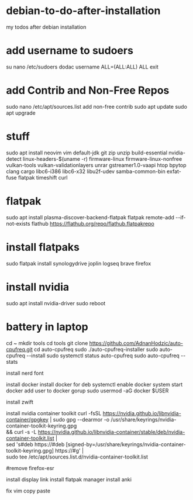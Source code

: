 # debian-to-do-after-installation
my todos after debian installation

# add username to sudoers
su
nano /etc/sudoers
dodac username ALL=(ALL:ALL) ALL
exit

# add Contrib and Non-Free Repos
sudo nano /etc/apt/sources.list add non-free contrib
sudo apt update
sudo apt upgrade

# stuff
sudo apt install neovim vim default-jdk git zip unzip build-essential nvidia-detect linux-headers-$(uname -r) firmware-linux firmware-linux-nonfree vulkan-tools vulkan-validationlayers unrar gstreamer1.0-vaapi htop bpytop clang cargo libc6-i386 libc6-x32 libu2f-udev samba-common-bin exfat-fuse flatpak timeshift curl

# flatpak
sudo apt install plasma-discover-backend-flatpak
flatpak remote-add --if-not-exists flathub https://flathub.org/repo/flathub.flatpakrepo

# install flatpaks
sudo flatpak install synologydrive joplin logseq brave firefox

# install nvidia
sudo apt install nvidia-driver
sudo reboot

# battery in laptop
cd ~
mkdir tools
cd tools
git clone https://github.com/AdnanHodzic/auto-cpufreq.git
cd auto-cpufreq
sudo ./auto-cpufreq-installer
sudo auto-cpufreq --install
sudo systemctl status auto-cpufreq
sudo auto-cpufreq --stats

install nerd font

install docker
install docker for deb
systemctl enable docker
system start docker
add user to docker gorup
sudo usermod -aG docker $USER


install zwift

install nvidia container toolkit
curl -fsSL https://nvidia.github.io/libnvidia-container/gpgkey | sudo gpg --dearmor -o /usr/share/keyrings/nvidia-container-toolkit-keyring.gpg \
  && curl -s -L https://nvidia.github.io/libnvidia-container/stable/deb/nvidia-container-toolkit.list | \
    sed 's#deb https://#deb [signed-by=/usr/share/keyrings/nvidia-container-toolkit-keyring.gpg] https://#g' | \
    sudo tee /etc/apt/sources.list.d/nvidia-container-toolkit.list

#remove firefox-esr



install display link
install flatpak manager
install anki

fix vim copy paste
